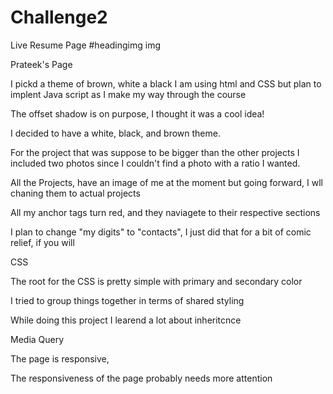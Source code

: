 # Challenge2
Live Resume Page
#headingimg img

Prateek's Page 

I pickd a theme of brown, white a black
I am using html and CSS but plan to implent Java script as I make my way through the course

The offset shadow is on purpose, I thought it was a cool idea!


I decided to have a white, black, and brown theme. 

For the project that was suppose to be bigger than the other projects
I included two photos since I couldn't find a photo with a ratio I wanted. 

All the Projects, have an image of me at the moment but going forward, I wll chaning them to actual projects

All my anchor tags turn red, and they naviagete to their respective sections

I plan to change "my digits" to "contacts", I just did that for a bit of comic relief, if you will

CSS

The root for the CSS is pretty simple with primary and secondary color 

I tried to group things together in terms of shared styling 

While doing this project I learend a lot about inheritcnce 

Media Query 

The page is responsive,

The responsiveness of the page probably needs more attention 




